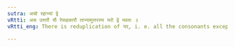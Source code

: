 ```yaml
---
sutra: अचो रहाभ्यां द्वे
vRtti: अच उत्तरौ यौ रेफहकारौ ताभ्यामुत्तरस्य यरो द्वे भवतः ॥
vRtti_eng: There is reduplication of यर्, i. e. all the consonants except ह, after the letters र् and ह् following a vowel.

---
```

